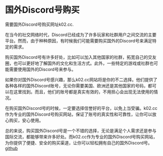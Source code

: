 # 国外Discord号购买

需要国外Discord号购买网址k02.cc.

在当今的社交网络时代，Discord已经成为了许多玩家和社群用户之间交流的主要平台。然而，由于种种原因，有时候我们可能需要购买国外的Discord号来满足特定的需求。

购买国外Discord号有许多好处，比如可以加入其他国家的社群，拓宽自己的交友圈，也可以更好地了解国外的文化和生活方式。此外，一些特定的游戏或社群也可能需要使用国外的Discord号来参与。

如果你对国外Discord号感兴趣，那么k02.cc网站将是你的不二选择。他们提供了各种各样的国外Discord账号，无论你需要美国、欧洲还是其他国家的号码，都可以在这里找到。而且，他们的账号都是真实有效的，不用担心会出现无法使用的情况。

在购买国外Discord号的时候，一定要选择信誉好的平台，以免上当受骗。k02.cc作为专业的国外Discord号购买网站，保证了账号的真实性和可靠性，让你可以放心购买，安心使用。

总的来说，购买国外Discord号是一个不错的选择，无论是满足个人需求还是参与国际交流，都能够带来许多好处。而k02.cc作为专业的国外Discord号购买网站，为你提供了便捷、安全的购买渠道，让你可以轻松拥有自己的国外Discord号。[github](https://github.com)